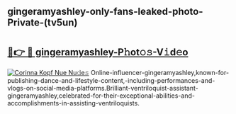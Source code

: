 ## gingeramyashley-only-fans​-leaked-photo​-Private-(tv5un)


# <h2><a href="https://mediaupload.pro?title=gingeramyashley&ref=git">🔗👉 🔴 gingeramyashley-P𝚑ot𝚘𝚜-V𝚒d𝚎o</a></h2>

[![Corinna Kopf Nue Nu𝚍e𝚜](https://i.imgur.com/0qMVB7G.gif)](https://mediaupload.pro?title=gingeramyashley&ref=git)
Online-influencer-gingeramyashley,known-for-publishing-dance-and-lifestyle-content,-including-performances-and-vlogs-on-social-media-platforms.Brilliant-ventriloquist-assistant-gingeramyashley,celebrated-for-their-exceptional-abilities-and-accomplishments-in-assisting-ventriloquists.  
